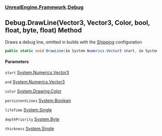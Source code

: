 ### [UnrealEngine.Framework](UnrealEngine_Framework.md 'UnrealEngine.Framework').[Debug](Debug.md 'UnrealEngine.Framework.Debug')
## Debug.DrawLine(Vector3, Vector3, Color, bool, float, byte, float) Method
Draws a debug line, omitted in builds with the <a href="https://docs.unrealengine.com/en-US/Programming/Development/BuildConfigurations/index.html#buildconfigurationdescriptions">Shipping</a> configuration  
```csharp
public static void DrawLine(in System.Numerics.Vector3 start, in System.Numerics.Vector3 end, System.Drawing.Color color, bool persistentLines=false, float lifeTime=-1f, byte depthPriority=0, float thickness=0f);
```
#### Parameters
<a name='UnrealEngine_Framework_Debug_DrawLine(System_Numerics_Vector3_System_Numerics_Vector3_System_Drawing_Color_bool_float_byte_float)_start'></a>
`start` [System.Numerics.Vector3](https://docs.microsoft.com/en-us/dotnet/api/System.Numerics.Vector3 'System.Numerics.Vector3')  
  
<a name='UnrealEngine_Framework_Debug_DrawLine(System_Numerics_Vector3_System_Numerics_Vector3_System_Drawing_Color_bool_float_byte_float)_end'></a>
`end` [System.Numerics.Vector3](https://docs.microsoft.com/en-us/dotnet/api/System.Numerics.Vector3 'System.Numerics.Vector3')  
  
<a name='UnrealEngine_Framework_Debug_DrawLine(System_Numerics_Vector3_System_Numerics_Vector3_System_Drawing_Color_bool_float_byte_float)_color'></a>
`color` [System.Drawing.Color](https://docs.microsoft.com/en-us/dotnet/api/System.Drawing.Color 'System.Drawing.Color')  
  
<a name='UnrealEngine_Framework_Debug_DrawLine(System_Numerics_Vector3_System_Numerics_Vector3_System_Drawing_Color_bool_float_byte_float)_persistentLines'></a>
`persistentLines` [System.Boolean](https://docs.microsoft.com/en-us/dotnet/api/System.Boolean 'System.Boolean')  
  
<a name='UnrealEngine_Framework_Debug_DrawLine(System_Numerics_Vector3_System_Numerics_Vector3_System_Drawing_Color_bool_float_byte_float)_lifeTime'></a>
`lifeTime` [System.Single](https://docs.microsoft.com/en-us/dotnet/api/System.Single 'System.Single')  
  
<a name='UnrealEngine_Framework_Debug_DrawLine(System_Numerics_Vector3_System_Numerics_Vector3_System_Drawing_Color_bool_float_byte_float)_depthPriority'></a>
`depthPriority` [System.Byte](https://docs.microsoft.com/en-us/dotnet/api/System.Byte 'System.Byte')  
  
<a name='UnrealEngine_Framework_Debug_DrawLine(System_Numerics_Vector3_System_Numerics_Vector3_System_Drawing_Color_bool_float_byte_float)_thickness'></a>
`thickness` [System.Single](https://docs.microsoft.com/en-us/dotnet/api/System.Single 'System.Single')  
  
